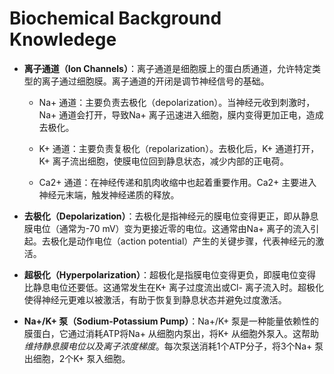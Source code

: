 # Biochemical Background Knowledege

- **离子通道（Ion Channels）**：离子通道是细胞膜上的蛋白质通道，允许特定类型的离子通过细胞膜。离子通道的开闭是调节神经信号的基础。

    - Na+ 通道：主要负责去极化（depolarization）。当神经元收到刺激时，Na+ 通道会打开，导致Na+ 离子迅速进入细胞，膜内变得更加正电，造成去极化。

    - K+ 通道：主要负责复极化（repolarization）。去极化后，K+ 通道打开，K+ 离子流出细胞，使膜电位回到静息状态，减少内部的正电荷。

    - Ca2+ 通道：在神经传递和肌肉收缩中也起着重要作用。Ca2+ 主要进入神经元末端，触发神经递质的释放。

- **去极化（Depolarization）**：去极化是指神经元的膜电位变得更正，即从静息膜电位（通常为-70 mV）变为更接近零的电位。这通常由Na+ 离子的流入引起。去极化是动作电位（action potential）产生的关键步骤，代表神经元的激活。

- **超极化（Hyperpolarization）**：超极化是指膜电位变得更负，即膜电位变得比静息电位还要低。这通常发生在K+ 离子过度流出或Cl- 离子流入时。超极化使得神经元更难以被激活，有助于恢复到静息状态并避免过度激活。

- **Na+/K+ 泵（Sodium-Potassium Pump）**：Na+/K+ 泵是一种能量依赖性的膜蛋白，它通过消耗ATP将Na+ 从细胞内泵出，将K+ 从细胞外泵入。这帮助*维持静息膜电位以及离子浓度梯度*。每次泵送消耗1个ATP分子，将3个Na+ 泵出细胞，2个K+ 泵入细胞。
